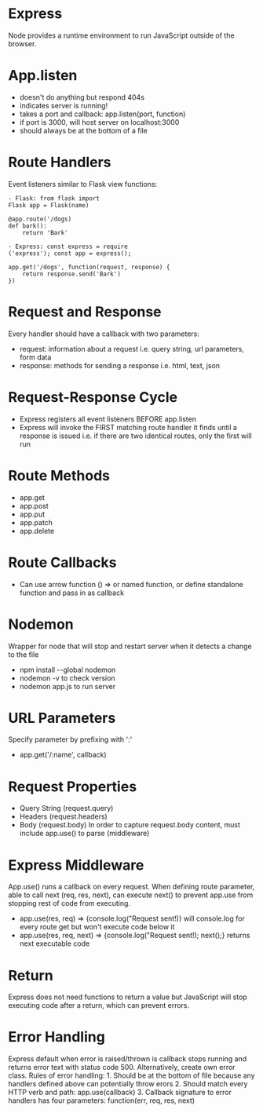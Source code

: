 # Express
Node provides a runtime environment to run JavaScript outside of the browser.

# App.listen
- doesn't do anything but respond 404s
- indicates server is running!
- takes a port and callback: app.listen(port, function)
- if port is 3000, will host server on localhost:3000
- should always be at the bottom of a file

# Route Handlers
Event listeners similar to Flask view functions:

    - Flask: from flask import 
    Flask app = Flask(name)

    @app.route('/dogs) 
    def bark(): 
        return 'Bark'

    - Express: const express = require
    ('express'); const app = express();

    app.get('/dogs', function(request, response) { 
        return response.send('Bark') 
    })

# Request and Response
Every handler should have a callback with two parameters:
- request: information about a request i.e. query string, url parameters, form data
- response: methods for sending a response i.e. html, text, json

# Request-Response Cycle
- Express registers all event listeners BEFORE app.listen
- Express will invoke the FIRST matching route handler it finds until a response is issued i.e. if there are two identical routes, only the first will run

# Route Methods
- app.get
- app.post
- app.put
- app.patch
- app.delete

# Route Callbacks
- Can use arrow function () => or named function, or define standalone function and pass in as callback

# Nodemon
Wrapper for node that will stop and restart server when it detects a change to the file
- npm install --global nodemon
- nodemon -v to check version
- nodemon app.js to run server

# URL Parameters
Specify parameter by prefixing with ':'
- app.get('/:name', callback)

# Request Properties
- Query String (request.query)
- Headers (request.headers)
- Body (request.body)
    In order to capture request.body content, must include app.use() to parse (middleware)

# Express Middleware
App.use() runs a callback on every request.
When defining route parameter, able to call next (req, res, next), can execute next() to prevent app.use from stopping rest of code from executing.
- app.use(res, req) => {console.log("Request sent!)} will console.log for every route get but won't execute code below it
- app.use(res, req, next) => {console.log("Request sent!); next();} returns next executable code

# Return
Express does not need functions to return a value but JavaScript will stop executing code after a return, which can prevent errors.

# Error Handling
Express default when error is raised/thrown is callback stops running and returns error text with status code 500.  Alternatively, create own error class.
Rules of error handling:
    1. Should be at the bottom of file because any handlers defined above can potentially throw erors
    2. Should match every HTTP verb and path: app.use(callback)
    3. Callback signature to error handlers has four parameters: function(err, req, res, next)